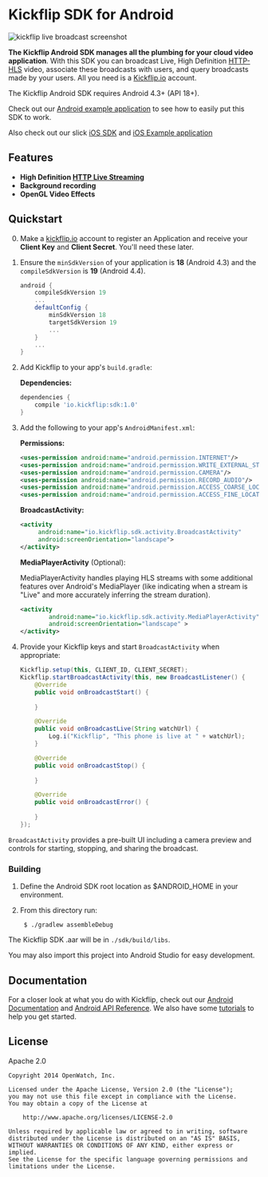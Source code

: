 # Kickflip SDK for Android

![kickflip live broadcast screenshot](http://i.imgur.com/ELljE1a.jpg)

**The Kickflip Android SDK manages all the plumbing for your cloud video application**. With this SDK you can broadcast Live, High Definition [HTTP-HLS](http://en.wikipedia.org/wiki/HTTP_Live_Streaming) video, associate these broadcasts with users, and query broadcasts made by your users. All you need is a [Kickflip.io](https://kickflip.io) account.

The Kickflip Android SDK requires Android 4.3+ (API 18+).

Check out our [Android example application](https://github.com/Kickflip/kickflip-android-example) to see how to easily put this SDK to work.

Also check out our slick [iOS SDK](https://github.com/Kickflip/kickflip-ios-sdk) and [iOS Example application](https://github.com/Kickflip/kickflip-ios-example)

## Features

+ **High Definition [HTTP Live Streaming](http://en.wikipedia.org/wiki/HTTP_Live_Streaming)**
+ **Background recording**
+ **OpenGL Video Effects**



## Quickstart

0. Make a [kickflip.io](https://kickflip.io) account to register an Application and receive your **Client Key** and **Client Secret**. You'll need these later.

1. Ensure the `minSdkVersion` of your application is **18** (Android 4.3) and the `compileSdkVersion` is **19** (Android 4.4).

	```groovy
	android {
        compileSdkVersion 19
        ...
        defaultConfig {
            minSdkVersion 18
            targetSdkVersion 19
            ...
        }
        ...
    }
    ```

2. Add Kickflip to your app's `build.gradle`:

    **Dependencies:**
	```groovy
	dependencies {
   		compile 'io.kickflip:sdk:1.0'
	}
	```


3. Add the following to your app's `AndroidManifest.xml`:

    **Permissions:**
	```xml	       
    <uses-permission android:name="android.permission.INTERNET"/>
    <uses-permission android:name="android.permission.WRITE_EXTERNAL_STORAGE"/>
    <uses-permission android:name="android.permission.CAMERA"/>
    <uses-permission android:name="android.permission.RECORD_AUDIO"/>
    <uses-permission android:name="android.permission.ACCESS_COARSE_LOCATION"/>
    <uses-permission android:name="android.permission.ACCESS_FINE_LOCATION"/>
	```
	
	**BroadcastActivity:**	
	
	```xml
    <activity
         android:name="io.kickflip.sdk.activity.BroadcastActivity"
         android:screenOrientation="landscape">
    </activity>
	```

	**MediaPlayerActivity** (Optional):
	
	MediaPlayerActivity handles playing HLS streams with some additional features over Android's MediaPlayer (like indicating when a stream is "Live" and more accurately inferring the stream duration).
	
	```xml
	<activity
            android:name="io.kickflip.sdk.activity.MediaPlayerActivity"
            android:screenOrientation="landscape" >
    </activity>
	```
4. Provide your Kickflip keys and start `BroadcastActivity` when appropriate:

	```java
	Kickflip.setup(this, CLIENT_ID, CLIENT_SECRET);
	Kickflip.startBroadcastActivity(this, new BroadcastListener() {
        @Override
        public void onBroadcastStart() {
        
        }

        @Override
        public void onBroadcastLive(String watchUrl) { 
        	Log.i("Kickflip", "This phone is live at " + watchUrl);       
        }

        @Override
        public void onBroadcastStop() {
        
        }

        @Override
        public void onBroadcastError() {
        
        }
    });
	```
   	
`BroadcastActivity` provides a pre-built UI including a camera preview and controls for starting, stopping, and sharing the broadcast.

### Building

1. Define the Android SDK root location as $ANDROID_HOME in your environment.


2. From this directory run:

	    $ ./gradlew assembleDebug

The Kickflip SDK .aar will be in `./sdk/build/libs`.

You may also import this project into Android Studio for easy development.

## Documentation

For a closer look at what you do with Kickflip, check out our [Android Documentation](https://github.com/Kickflip/kickflip-docs/tree/master/android) and [Android API Reference](http://kickflip.github.io/kickflip-android-sdk/reference/packages.html). We also have some [tutorials](https://github.com/Kickflip/kickflip-docs/tree/master/tutorials) to help you get started.

## License

Apache 2.0

	Copyright 2014 OpenWatch, Inc.
	
	Licensed under the Apache License, Version 2.0 (the "License");
	you may not use this file except in compliance with the License.
	You may obtain a copy of the License at
	
	    http://www.apache.org/licenses/LICENSE-2.0
	
	Unless required by applicable law or agreed to in writing, software
	distributed under the License is distributed on an "AS IS" BASIS,
	WITHOUT WARRANTIES OR CONDITIONS OF ANY KIND, either express or implied.
	See the License for the specific language governing permissions and
	limitations under the License.